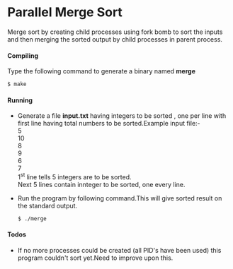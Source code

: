# Parallel Merge Sort

Merge sort by creating child processes using fork bomb to sort the inputs and then merging the sorted output by child processes in parent process.

#### Compiling
Type the following command to generate a binary named **merge**
``` sh
$ make
```

#### Running
* Generate a file **input.txt** having integers to be sorted , one per line with first line having total numbers to be sorted.Example input file:-  
5  
10  
8  
9  
6  
7  
1<sup>st</sup> line tells 5 integers are to be sorted.  
Next 5 lines contain innteger to be sorted, one every line.
* Run the program by following command.This will give sorted result on the standard output.

	``` sh
	$ ./merge
	```  
	
   
#### Todos
* If no more processes could be created (all PID's have been used) this program couldn't sort yet.Need to improve  upon this.

